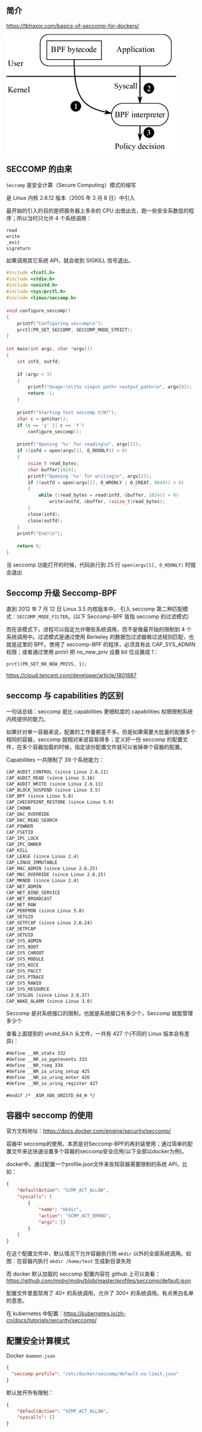 ## 简介

https://tbhaxor.com/basics-of-seccomp-for-dockers/

![img](.assets/The-architecture-of-the-Seccomp-system-20-in-Linux-Application-developers-specify.png)

## SECCOMP 的由来

`Seccomp` 是安全计算（Secure Computing）模式的缩写

是 Linux 内核 2.6.12 版本（2005 年 3 月 8 日）中引入

最开始的引入的目的是把服务器上多余的 CPU 出借出去，跑一些安全系数低的程序；所以当时只允许 4 个系统调用：

```
read
write
_exit
sigreturn
```

如果调用其它系统 API，就会收到 SIGKILL 信号退出。

```c
#include <fcntl.h>
#include <stdio.h>
#include <unistd.h>
#include <sys/prctl.h>
#include <linux/seccomp.h>

void configure_seccomp()
{
    printf("Configuring seccomp\n");
    prctl(PR_SET_SECCOMP, SECCOMP_MODE_STRICT);
}

int main(int argc, char *argv[])
{
    int infd, outfd;

    if (argc < 3)
    {
        printf("Usage:\n\t%s <input path> <output_path>\n", argv[0]);
        return -1;
    }

    printf("Starting test seccomp Y/N?");
    char c = getchar();
    if (c == 'y' || c == 'Y')
        configure_seccomp();

    printf("Opening '%s' for reading\n", argv[1]);
    if ((infd = open(argv[1], O_RDONLY)) > 0)
    {
        ssize_t read_bytes;
        char buffer[1024];
        printf("Opening '%s' for writing\n", argv[2]);
        if ((outfd = open(argv[2], O_WRONLY | O_CREAT, 0644)) > 0)
        {
            while ((read_bytes = read(infd, &buffer, 1024)) > 0)
                write(outfd, &buffer, (ssize_t)read_bytes);
        }
        close(infd);
        close(outfd);
    }
    printf("End!\n");

    return 0;
}

```

当 seccomp 功能打开的时候，代码执行到 25 行 `open(argv[1], O_RDONLY)` 时就会退出

## Seccomp 升级 Seccomp-BPF

直到 2012 年 7 月 12 日 Linux 3.5 内核版本中， 引入 seccomp 第二种匹配模式：`SECCOMP_MODE_FILTER`。(以下 Seccomp-BPF 皆指 seccomp 的过滤模式)

而在该模式下，进程可以指定允许哪些系统调用，而不是像最开始的限制到 4 个系统调用中。过滤模式是通过使用 Berkeley 的数据包过滤器做过滤规则匹配，也就是这里的 BPF。使用了 seccomp-BPF 的程序，必须具有此 CAP_SYS_ADMIN 权限；或者通过使用 prctrl 把 no_new_priv 设置 bit 位设置成 1：

```
prctl(PR_SET_NO_NEW_PRIVS, 1);
```

https://cloud.tencent.com/developer/article/1801887

## seccomp 与 capabilities 的区别

一句话总结：seccomp 是比 capabilities 更细粒度的 capabilities 权限限制系统内核提供的能力。

如果针对单一容器来说，配置的工作量都差不多。但是如果需要大批量的配置多个 相同的容器，seccomp 就相对来说容易得多；定义好一份 seccomp 的配置文件，在多个容器加载的时候，指定该份配置文件就可以省掉单个容器的配置。

Capabilities 一共限制了 39 个系统能力：

```
CAP_AUDIT_CONTROL (since Linux 2.6.11)
CAP_AUDIT_READ (since Linux 3.16)
CAP_AUDIT_WRITE (since Linux 2.6.11)
CAP_BLOCK_SUSPEND (since Linux 3.5)
CAP_BPF (since Linux 5.8)
CAP_CHECKPOINT_RESTORE (since Linux 5.9)
CAP_CHOWN
CAP_DAC_OVERRIDE
CAP_DAC_READ_SEARCH
CAP_FOWNER
CAP_FSETID
CAP_IPC_LOCK
CAP_IPC_OWNER
CAP_KILL
CAP_LEASE (since Linux 2.4)
CAP_LINUX_IMMUTABLE
CAP_MAC_ADMIN (since Linux 2.6.25)
CAP_MAC_OVERRIDE (since Linux 2.6.25)
CAP_MKNOD (since Linux 2.4)
CAP_NET_ADMIN
CAP_NET_BIND_SERVICE
CAP_NET_BROADCAST
CAP_NET_RAW
CAP_PERFMON (since Linux 5.8)
CAP_SETGID
CAP_SETFCAP (since Linux 2.6.24)
CAP_SETPCAP
CAP_SETUID
CAP_SYS_ADMIN
CAP_SYS_BOOT
CAP_SYS_CHROOT
CAP_SYS_MODULE
CAP_SYS_NICE
CAP_SYS_PACCT
CAP_SYS_PTRACE
CAP_SYS_RAWIO
CAP_SYS_RESOURCE
CAP_SYSLOG (since Linux 2.6.37)
CAP_WAKE_ALARM (since Linux 3.0)
```

Seccomp 是对系统接口的限制，也就是系统接口有多少个，Seccomp 就能管理多少个

查看上面提到的 unistd_64.h 头文件，一共有 427 个(不同的 Linux 版本会有差异)：

```
#define __NR_statx 332
#define __NR_io_pgetevents 333
#define __NR_rseq 334
#define __NR_io_uring_setup 425
#define __NR_io_uring_enter 426
#define __NR_io_uring_register 427

#endif /* _ASM_X86_UNISTD_64_H */
```

## 容器中 seccomp 的使用

官方文档地址：<https://docs.docker.com/engine/security/seccomp/>

容器中 seccomp的使用，本质是对Seccomp-BPF的再封装使用；通过简单的配置文件来达快速设置多个容器的seccomp安全应用(以下全部以docker为例)。

docker中，通过配置一个profile.json文件来告知容器需要限制的系统 API，比如：

```json
{
    "defaultAction": "SCMP_ACT_ALLOW",
    "syscalls": [
        {
            "name": "mkdir",
            "action": "SCMP_ACT_ERRNO",
            "args": []
        }
    ]
}
```

在这个配置文件中，默认情况下允许容器执行除 `mkdir` 以外的全部系统调用。如 图：在容器内执行 `mkdir /home/test` 生成新目录失败

而 docker 默认加载的 seccomp 配置内容在 github 上可以查看：https://github.com/moby/moby/blob/master/profiles/seccomp/default.json

配置文件里面禁用了 40+ 的系统调用，允许了 300+ 的系统调用。有点黑白名单的意思。

在 kubernetes 中配置：<https://kubernetes.io/zh-cn/docs/tutorials/security/seccomp/>

## 配置安全计算模式

Docker  `daemon.json`

```json
{
  "seccomp-profile": "/etc/docker/seccomp/default-no-limit.json"
}
```

默认放开所有限制：

```json
{
    "defaultAction": "SCMP_ACT_ALLOW",
    "syscalls": []
}
```


